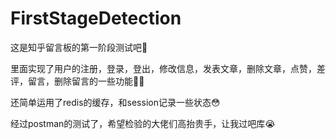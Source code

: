 # FirstStageDetection
这是知乎留言板的第一阶段测试吧👀

里面实现了用户的注册，登录，登出，修改信息，发表文章，删除文章，点赞，差评，留言，删除留言的一些功能🤦‍♂️

还简单运用了redis的缓存，和session记录一些状态😳

经过postman的测试了，希望检验的大佬们高抬贵手，让我过吧库😭
